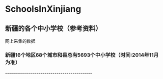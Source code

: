 # SchoolsInXinjiang
新疆的各个中小学校（参考资料）
--------------------------------------------
网上采集的数据
<h3>新疆16个地区68个城市和县总有5693个中小学校（时间:2014年11月为准）</h3>
--------------------------------------------
